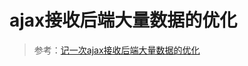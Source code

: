 <!--
 * @Description: 高性能页面滚动
 * @Date: 2019-09-04 14:37:28
 * @LastEditors: phoebus
 * @LastEditTime: 2019-09-04 14:42:43
 -->
# ajax接收后端大量数据的优化


> 参考：[记一次ajax接收后端大量数据的优化](https://blog.csdn.net/cafebar123/article/details/80037589)
